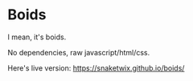 # Boids

I mean, it's boids.

No dependencies, raw javascript/html/css.

Here's live version: https://snaketwix.github.io/boids/

